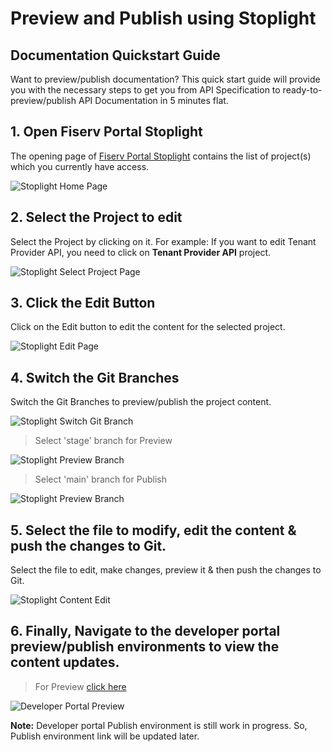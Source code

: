 # Preview and Publish using Stoplight

## Documentation Quickstart Guide

Want to preview/publish documentation? This quick start guide will provide you with the necessary steps to get you from API Specification to ready-to-preview/publish API Documentation in 5 minutes flat.

## 1. Open Fiserv Portal Stoplight

The opening page of [Fiserv Portal Stoplight](https://fiserv-portal.stoplight.io) contains the list of project(s) which you currently have access.

![Stoplight Home Page](https://raw.githubusercontent.com/Fiserv/Developer-Portal-Tenant-API/develop/assets/images/Stoplight_Home_Page.png "Stoplight Home Page")

## 2. Select the Project to edit

Select the Project by clicking on it. For example: If you want to edit Tenant Provider API, you need to click on **Tenant Provider API** project.

![Stoplight Select Project Page](https://raw.githubusercontent.com/Fiserv/Developer-Portal-Tenant-API/develop/assets/images/Stoplight_Select_Project.png "Stoplight Select Project Page")

## 3. Click the Edit Button

Click on the Edit button to edit the content for the selected project.

![Stoplight Edit Page](https://raw.githubusercontent.com/Fiserv/Developer-Portal-Tenant-API/develop/assets/images/Stoplight_Edit_Project.png "Stoplight Edit Page")

## 4. Switch the Git Branches

Switch the Git Branches to preview/publish the project content.

![Stoplight Switch Git Branch](https://raw.githubusercontent.com/Fiserv/Developer-Portal-Tenant-API/develop/assets/images/Stoplight_Switch_Git_Branches.png "Stoplight Switch Git Branch")

> Select 'stage' branch for Preview

![Stoplight Preview Branch](https://raw.githubusercontent.com/Fiserv/Developer-Portal-Tenant-API/develop/assets/images/Stoplight_Preview_Branch.png "Stoplight Preview Branch")

> Select 'main' branch for Publish

![Stoplight Preview Branch](https://raw.githubusercontent.com/Fiserv/Developer-Portal-Tenant-API/develop/assets/images/Stoplight_Preview_Branch.png "Stoplight Preview Branch")

## 5. Select the file to modify, edit the content & push the changes to Git.

Select the file to edit, make changes, preview it & then push the changes to Git.

![Stoplight Content Edit](https://raw.githubusercontent.com/Fiserv/Developer-Portal-Tenant-API/develop/assets/images/Stoplight_Content_Edit.png "Stoplight Content Edit")

## 6. Finally, Navigate to the developer portal preview/publish environments to view the content updates.

> For Preview [click here](http://dev-portal-ui-stage-developer-portal.roks-eck-cluster-8a571839bba611238ae425f409ae5396-0000.us-south.containers.appdomain.cloud/product/5/docs/?path=docs/getting-started.md)

![Developer Portal Preview](https://raw.githubusercontent.com/Fiserv/Developer-Portal-Tenant-API/develop/assets/images/Developer_Portal_Preview.png "Developer Portal Preview")

**Note:** Developer portal Publish environment is still work in progress. So, Publish environment link will be updated later.
